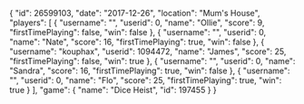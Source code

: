 {
  "id": 26599103,
  "date": "2017-12-26",
  "location": "Mum's House",
  "players": [
    {
      "username": "",
      "userid": 0,
      "name": "Ollie",
      "score": 9,
      "firstTimePlaying": false,
      "win": false
    },
    {
      "username": "",
      "userid": 0,
      "name": "Nate",
      "score": 16,
      "firstTimePlaying": true,
      "win": false
    },
    {
      "username": "kouphax",
      "userid": 1094472,
      "name": "James",
      "score": 25,
      "firstTimePlaying": false,
      "win": true
    },
    {
      "username": "",
      "userid": 0,
      "name": "Sandra",
      "score": 16,
      "firstTimePlaying": true,
      "win": false
    },
    {
      "username": "",
      "userid": 0,
      "name": "Flo",
      "score": 25,
      "firstTimePlaying": true,
      "win": true
    }
  ],
  "game": {
    "name": "Dice Heist",
    "id": 197455
  }
}
